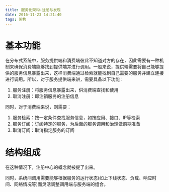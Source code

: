 ```yaml
---
title: 服务化架构-注册与发现
date: 2016-11-23 14:21:40
tags: 架构
---
```


# 基本功能 #
在分布式系统中，服务提供端和消费端彼此不知道对方的存在，因此需要有一种机制来确保消费端能够找到提供端并进行调用。一般来说，提供端需要将自己能够提供的服务信息暴露出来，这样消费端通过检索就能找到自己需要的服务并建立连接进行调用。所以，对于服务提供端来讲，需要具备以下功能：

1. 服务注册：将服务信息暴露出来，供消费端查找和使用
2. 取消注册：即注销服务的注册信息

同时，对于消费端来说，则需要：
1. 服务检索：按一定条件查找服务信息，如按应用、接口、IP等检索
2. 服务订阅：订阅特定的服务，为后面的服务调用和治理做前期准备
3. 取消订阅：取消指定服务的订阅

# 结构组成 #

在这种情况下，注册中心的概念就被提了出来。

同时，系统间调用需要能够根据服务的运行状态(如上下线状态、负载、响应时间、网络情况等)而灵活调整调用端与服务端的组合。
